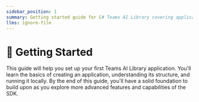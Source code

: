 ```yaml
---
sidebar_position: 1
summary: Getting started guide for C# Teams AI Library covering application setup, structure, and local development.
llms: ignore-file
---
```


# 🚀 Getting Started

This guide will help you set up your first Teams AI Library application. You'll learn the basics of creating an application, understanding its structure, and running it locally. By the end of this guide, you'll have a solid foundation to build upon as you explore more advanced features and capabilities of the SDK.
